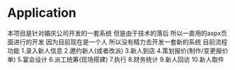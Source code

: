 # Application
本项目是针对婚庆公司开发的一套系统 但是由于技术的落后 所以一直用的aspx页面进行的开发
因为目前现在是一个人  所以没有精力去开发一套新的系统
目前流程功能
1.录入新人信息
2.邀约新人(或者改派)
3.新人到店
4.策划报价(制作/变更报价单)
5.宴会设计
6.派工统筹(现场搭建)
7.执行
8.财务统计
9.新人回访
10.新人取件
